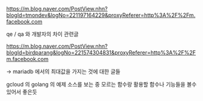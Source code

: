 https://m.blog.naver.com/PostView.nhn?blogId=tmondev&logNo=221197164229&proxyReferer=http%3A%2F%2Fm.facebook.com

qe / qa 와 개발자의 차이 관련글 

https://m.blog.naver.com/PostView.nhn?blogId=birdparang&logNo=221574304831&proxyReferer=http%3A%2F%2Fm.facebook.com

-> mariadb 에서의 최대값을 가지는 것에 대한 글들

gcloud 의 golang 의 예제 소스를 보는 중 모르는 함수랑 활용할 함수나 기능들을 볼수 있어서 좋은듯
